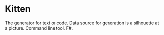 Kitten
======

The generator for text or code. Data source for generation is a silhouette at a picture. Command line tool. F#.

